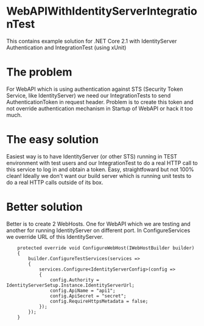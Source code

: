 # WebAPIWithIdentityServerIntegrationTest
This contains example solution for .NET Core 2.1 with IdentityServer Authentication and IntegrationTest (using xUnit)

# The problem
For WebAPI which is using authentication against STS (Security Token Service, like IdentityServer) we need our IntegrationTests to send AuthenticationToken in request header. Problem is to create this token and not override authentication mechanism in Startup of WebAPI or hack it too much.

# The easy solution
Easiest way is to have IdentityServer (or other STS) running in TEST environment with test users and our IntegrationTest to do a real HTTP call to this service to log in and obtain a token. Easy, straightfoward but not 100% clean! Ideally we don't want our build server which is running unit tests to do a real HTTP calls outside of its box.

# Better solution
Better is to create 2 WebHosts. One for WebAPI which we are testing and another for running IdentityServer on different port. In ConfigureServices we override URL of this IdentityServer.

        protected override void ConfigureWebHost(IWebHostBuilder builder)
        {
            builder.ConfigureTestServices(services =>
            {
                services.Configure<IdentityServerConfig>(config =>
                {
                    config.Authority = IdentityServerSetup.Instance.IdentityServerUrl;
                    config.ApiName = "api1";
                    config.ApiSecret = "secret";
                    config.RequireHttpsMetadata = false;
                });
            });
        }
